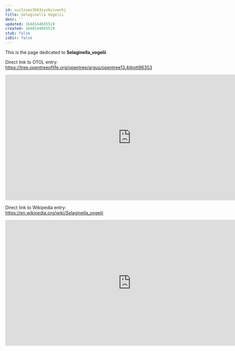 ```yaml
---
id: xuz1zsmz3k63zyz6yivwchj
title: Selaginella Vogelii
desc: ''
updated: 1648144045519
created: 1648144045519
stub: false
isDir: false
---
```

This is the page dedicated to **Selaginella_vogelii**


Direct link to OTOL entry: https://tree.opentreeoflife.org/opentree/argus/opentree13.4@ott96353



<html>
    <body>
    <iframe src="https://tree.opentreeoflife.org/opentree/argus/opentree13.4@ott96353"
    width="800" height="400" frameborder="0" allowfullscreen> </iframe>
    </body>
</html>
    


Direct link to Wikipedia entry: https://en.wikipedia.org/wiki/Selaginella_vogelii



<html>
    <body>
    <iframe src="https://en.wikipedia.org/wiki/Selaginella_vogelii"
    width="800" height="400" frameborder="0" allowfullscreen> </iframe>
    </body>
</html>
    
